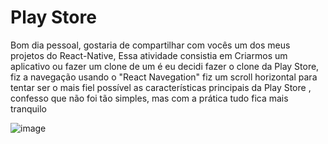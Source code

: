 # Play Store
Bom dia pessoal, gostaria de compartilhar com vocês um dos meus projetos do React-Native,  Essa atividade consistia em Criarmos um aplicativo ou fazer um clone de um é eu decidi fazer o clone da Play Store, fiz a navegação usando o "React Navegation"  fiz um scroll horizontal para tentar ser o mais fiel possível as características principais da Play Store , confesso que não foi tão simples, mas com a prática tudo fica mais tranquilo

![image](https://user-images.githubusercontent.com/100934388/235736998-fd2c8434-9879-4b04-ab08-fdb3daa458eb.png)
